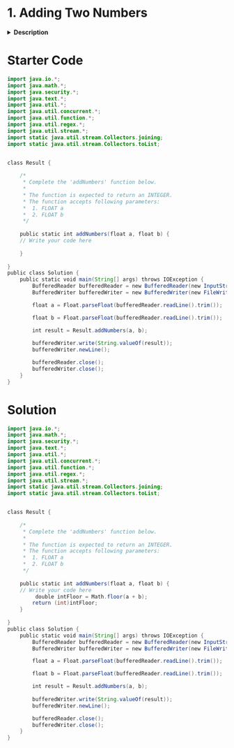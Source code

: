 # 1. Adding Two Numbers
<details>
# <summary><b>Description</b></summary><br/>

Determine the integer floor of the sum of two floating point numbers. The floor is the truncated float value, i.e. anything after the decimal point is dropped.

**Example:**
```java
_floor(1.1 + 3.89) = floor(4.99) = 4._
```

**Function Description:**
Complete the function _`addNumbers`_ in the editor below.

_`addNumbers`_ has the following parameter(s):

>_`float a`_: a floating point number
>_`float b`_: a floating point number

Returns:
    _`int`_: the floor of the sum of two floating point numbers

**Constraints**
-   _0.1 < a, b < 106_
-   _a and b have at most 8 places after the decimal_

## **Input Format For Custom Testing**
- The first line contains a floating point value, _a_
- The second line contains a floating point value, _b_

## **Sample Case 0**
Sample Input
```
STDIN     Function
-----     -----
2.3    →  a = 2.3  
1.9    →  b = 1.9
```

Sample Output
```
4
```

Explanation
_a +_ _b =_ _2.3 + 1.9 = 4.2_. Return the integer floor of the sum, _4_.

## Sample Case 1
Sample Input
```
STDIN     Function
-----     -----
2.34   →  a = 2.34
5.7    →  b = 5.7
```

Sample Output
```
8
```

Explanation
_a + b = 2.34 + 5.7 = 8.04_. Return the integer floor of the sum, _8._
</details>


# Starter Code
```java
import java.io.*;
import java.math.*;
import java.security.*;
import java.text.*;
import java.util.*;
import java.util.concurrent.*;
import java.util.function.*;
import java.util.regex.*;
import java.util.stream.*;
import static java.util.stream.Collectors.joining;
import static java.util.stream.Collectors.toList;


class Result {
    
    /*
     * Complete the 'addNumbers' function below.
     *
     * The function is expected to return an INTEGER.
     * The function accepts following parameters:
     *  1. FLOAT a
     *  2. FLOAT b
     */
     
    public static int addNumbers(float a, float b) {
    // Write your code here
    
    }
    
}
public class Solution {
    public static void main(String[] args) throws IOException {
        BufferedReader bufferedReader = new BufferedReader(new InputStreamReader(System.in));
        BufferedWriter bufferedWriter = new BufferedWriter(new FileWriter(System.getenv("OUTPUT_PATH")));

        float a = Float.parseFloat(bufferedReader.readLine().trim());

        float b = Float.parseFloat(bufferedReader.readLine().trim());

        int result = Result.addNumbers(a, b);
        
        bufferedWriter.write(String.valueOf(result));
        bufferedWriter.newLine();

        bufferedReader.close();
        bufferedWriter.close();
    }
}
```



# Solution
```java
import java.io.*;
import java.math.*;
import java.security.*;
import java.text.*;
import java.util.*;
import java.util.concurrent.*;
import java.util.function.*;
import java.util.regex.*;
import java.util.stream.*;
import static java.util.stream.Collectors.joining;
import static java.util.stream.Collectors.toList;


class Result {
    
    /*
     * Complete the 'addNumbers' function below.
     *
     * The function is expected to return an INTEGER.
     * The function accepts following parameters:
     *  1. FLOAT a
     *  2. FLOAT b
     */
     
    public static int addNumbers(float a, float b) {
    // Write your code here
	     double intFloor = Math.floor(a + b);
        return (int)intFloor; 
    }
        
}
public class Solution {
    public static void main(String[] args) throws IOException {
        BufferedReader bufferedReader = new BufferedReader(new InputStreamReader(System.in));
        BufferedWriter bufferedWriter = new BufferedWriter(new FileWriter(System.getenv("OUTPUT_PATH")));

        float a = Float.parseFloat(bufferedReader.readLine().trim());

        float b = Float.parseFloat(bufferedReader.readLine().trim());

        int result = Result.addNumbers(a, b);
        
        bufferedWriter.write(String.valueOf(result));
        bufferedWriter.newLine();

        bufferedReader.close();
        bufferedWriter.close();
    }
}
```
